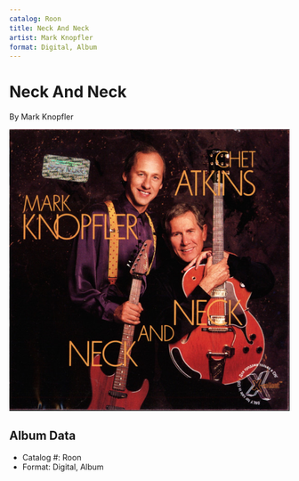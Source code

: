 ```yaml
---
catalog: Roon
title: Neck And Neck
artist: Mark Knopfler
format: Digital, Album
---
```


# Neck And Neck

By Mark Knopfler

![](../../assets/albumcovers/Mark_Knopfler-Neck_And_Neck.png)

## Album Data

- Catalog #: Roon
- Format: Digital, Album

